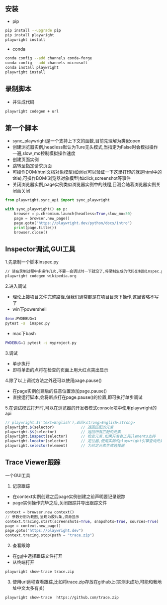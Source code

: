 ## 安装
- pip
```sh
pip install --upgrade pip
pip install playwright
playwright install
```
- conda
```sh
conda config --add channels conda-forge
conda config --add channels microsoft
conda install playwright
playwright install
```
## 录制脚本
- 并生成代码
```sh
playwright codegen + url
```

## 第一个脚本
- sync_playwright是一个支持上下文的函数,目前先理解为类似open
- 创建浏览器实例,headless默认为Ture无头模式,当指定为False时会模拟操作一遍,slow_mo控制模拟操作速度
- 创建页面实例
- 跳转至指定请求页面
- 可操作DOM(html文档对象模型)如title(可以验证一下这里打印的就是html中的title),可操作BOM(浏览器对象模型)如click,screenshot等事件
- 关闭浏览器实例,page实例类似浏览器实例中的线程,目测会随着浏览器实例关闭而关闭
```py
from playwright.sync_api import sync_playwright

with sync_playwright() as p:
    browser = p.chromium.launch(headless=True,slow_mo=50)
    page = browser.new_page()
    page.goto("https://playwright.dev/python/docs/intro")
    print(page.title())
    browser.close()
```
## Inspector调试,GUI工具
1.先录制一个脚本inspec.py

```sh
// 请在录制过程中多操作几次,不要一会调试时一下就没了,将录制生成的代码复制到inspec.py
playwright codegen wikipedia.org
```

2.进入调试

- 理论上接项目文件完整路径,但我们通常都是在项目目录下操作,这里省略不写了
- win下powershell
```sh
$env:PWDEBUG=1
pytest -s  inspec.py
```
- mac下bash
```sh
PWDEBUG=1 pytest -s myproject.py
```
3.调试

- 单步执行
- 即将单击的点将在检查的页面上用大红点突出显示

4.除了以上调试方法之外还可以使用page.pause()

- 在page实例创建后的任意位置添加page.pause()
- 直接运行脚本,会将断点打在page.pause()的位置,即可执行单步调试

5.在调试模式打开时,可以在浏览器的开发者模式console项中使用playwright的api

```js
// playwright.$('text=English'),返回<strong>English<strong>
playwright.$(selector)            // 返回匹配的元素
playwright.$$(selector)           // 返回所有匹配的元素
playwright.inspect(selector)      // 检查元素,如果开发者工具Elements支持
playwright.locator(selector)      // 定位器,使用实际的playwright引擎查询元素
playwright.selector(element)      // 为给定元素生成选择器
```

## Trace Viewer跟踪
一个GUI工具

1. 记录跟踪
- 在context实例创建之后page实例创建之前声明要记录跟踪
- page实例操作完毕之后,关闭跟踪并导出跟踪文件
```py
context = browser.new_context()
// 参数分别为截图,呈现为胶片条,资源显示
context.tracing.start(screenshots=True, snapshots=True, sources=True)
page = context.new_page()
page.goto("https://playwright.dev")
context.tracing.stop(path = "trace.zip")
```
2.  查看跟踪
- 在[gui](https://trace.playwright.dev/)中选择跟踪文件打开
- 从终端打开
```sh
playwright show-trace trace.zip
```
3. 使用url远程查看跟踪,比如将trace.zip存放在github上(实测未成功,可能和我地址中文太多有关)
```sh
playwright show-trace  https://github.com/trace.zip
```




